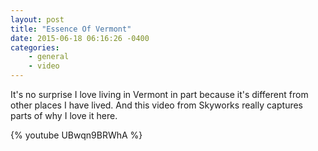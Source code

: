 ```yaml
---
layout: post
title: "Essence Of Vermont"
date: 2015-06-18 06:16:26 -0400
categories: 
    - general
    - video
---
```

It's no surprise I love living in Vermont in part because it's different from other places I have lived. And this video from Skyworks really captures parts of why I love it here.

{% youtube UBwqn9BRWhA %}
